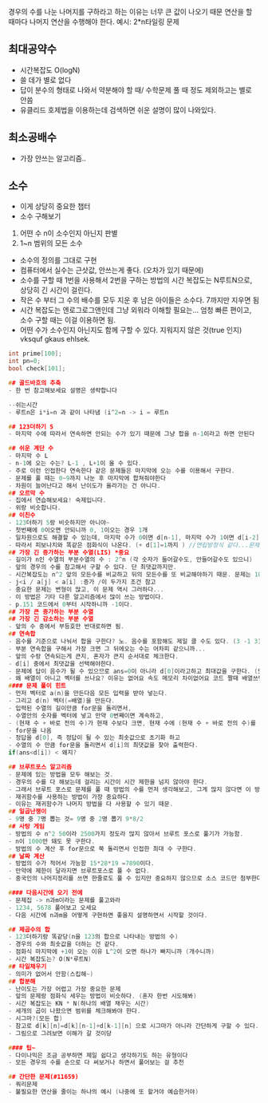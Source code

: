 경우의 수를 나눈 나머지를 구하라고 하는 이유는 너무 큰 값이 나오기 때문
연산을 할 때마다 나머지 연산을 수행해야 한다.
예시: 2*n타일링 문제 

## 최대공약수
- 시간복잡도 O(logN)
- 쓸 데가 별로 없다
- 답이 분수의 형태로 나와서 약분해야 할 때/ 수학문제 풀 때 정도 제외하고는 별로 안씀
- 유클리드 호제법을 이용하는데 검색하면 쉬운 설명이 많이 나와있다.

## 최소공배수
- 가장 안쓰는 알고리즘.. 

## 소수
- 이게 상당히 중요한 챕터
- 소수 구해보기 
1. 어떤 수 n이 소수인지 아닌지 판별
2. 1~n 범위의 모든 소수
- 소수의 정의를 그대로 구현
- 컴퓨터에서 실수는 근삿값, 안쓰는게 좋다. (오차가 있기 때문에)
- 소수를 구할 때 1번을 사용해서 2번을 구하는 방법의 시간 복잡도는 N루트N으로, 상당히 긴 시간이 걸린다.
- 작은 수 부터 그 수의 배수를 모두 지운 후 남은 아이들은 소수다. 7까지만 지우면 됨
- 시간 복잡도는 엔로그로그앤인데 그냥 외워라 이해할 필요는... 엄청 빠른 편이고, 소수 구할 때는 이걸 이용하면 됨.
- 어떤 수가 소수인지 아닌지도 함께 구할 수 있다. 지워지지 않은 것(true 인지) vksquf gkaus ehlsek.
 ```c
 int prime[100];
 int pn=0;
 bool check[101];
 
 ## 골드바흐의 추축
 - 한 번 참고해보세요 설명은 생략합니다
 
 --쉬는시간
 - 루트n은 i*i=n 과 같이 나타냄 (i^2=n -> i = 루트n
 
 ## 123더하기 5
 - 마지막 수에 따라서 연속하면 안되는 수가 있기 때문에 그냥 합을 n-1이라고 하면 안된다
 
## 쉬운 계단 수
- 마지막 수 L
- n-1에 오는 수는? L-1 , L+1이 올 수 있다.
- 주로 이런 인접한다 연속한다 같은 문제들은 마지막에 오는 수를 이용해서 구한다.
- 문제를 풀 때는 0~9까지 나눈 후 마지막에 합쳐줘야한다
- 차원이 늘어난다고 해서 난이도가 올라가는 건 아니다.
## 오르막 수
- 집에서 연습해보세요! 숙제입니다.
- 위랑 비슷합니다.
## 이친수
- 123더하기 5랑 비슷하지만 아니야~
- 첫번째에 0이오면 안되니까 0, 1이오는 경우 1개 
- 일차원으로도 해결할 수 있는데, 마지막 수가 0이면 d[n-1], 마지막 수가 1이면 d[i-2]인 이친수 앞에 0,1을 붙이는 것
- 따라서 피보나치와 똑같은 점화식이 나온다. (+ d[1]=1까지 ) //연립방정식 같다...문제의 조건을 하나하나 점화식으로 만드넹
## 가장 긴 증가하는 부분 수열(LIS) *중요
- 길이가 n인 수열의 부분수열의 수 : 2^n (각 숫자가 들어갈수도, 안들어갈수도 있으니)
- 앞의 경우의 수를 참고해서 구할 수 있다. 단 최댓값까지만.
- 시간복잡도는 n^2 앞의 모든수를 비교하고 뒤의 모든수를 또 비교해야하기 때문. 문제는 1000이라서 시간 내에 가능
- j<i / a[j] < a[i] :증가 /이 두가지 조건 참고
- 중요한 문제는 변형이 많고, 이 문제 역시 그러하다...
- 이 방법은 기타 다른 알고리즘에서 많이 쓰는 방법이다.
- p.151 코드에서 0부터 시작하니까 -1이다.
## 가장 큰 증가하는 부분 수열
## 가장 긴 감소하는 부분 수열
- 앞의 수 중에서 부등호만 반대로하면 됨.
## 연속합
- 음수를 기준으로 나눠서 합을 구한다? 노. 음수를 포함해도 제일 클 수도 있다. (3 -1 3)
- 부분 연속합을 구해서 가장 크면 그 뒤에오는 수는 어차피 같으니까...
- 앞의 수랑 연속되는게 큰지, 혼자가 큰지 순서대로 체크한다. 
- d[i] 중에서 최댓값을 선택해야한다.
- 문제에 답이 음수가 될 수 있으므로 ans=0이 아니라 d[0]이라고하고 최대값을 구한다. (또는 문제의 최소값인 -1001을 넣던가)
- 왜 배열이 아니고 벡터를 쓰나요? 이유는 없어요 속도 메모리 차이없어요 코드 짤때 배열쓰면 전역변수 쓰기 귀찮아서 
#### 문제 풀이 힌트
- 먼저 벡터로 a(n)을 만든다음 모든 입력을 받아 넣는다.
- 그리고 d(n) 벡터(=배열)을 만든다.
- 입력된 수열의 길이만큼 for문을 돌리면서,
- 수열안의 숫자를 벡터에 넣고 만약 0번째이면 계속하고,
- (현재 수 + 바로 전의 수)가 현재 수보다 크면, 현재 수에 (현재 수 + 바로 전의 수)를 넣는다.
- for문을 나옴
- 정답을 d[0], 즉 정답이 될 수 있는 최솟값으로 초기화 하고
- 수열의 수 만큼 for문을 돌리면서 d[i]의 최댓값을 찾아 출력한다.
if(ans<d[i]) < 왜지?

## 브루트포스 알고리즘
- 문제에 있는 방법을 모두 해보는 것.
- 경우의 수를 다 해보는데 걸리는 시간이 시간 제한을 넘지 않아야 한다.
- 그래서 브루트 포스로 문제를 풀 때 방법의 수를 먼저 생각해보고, 그게 많지 않다면 이 방법을 사용한다.
- 재귀함수를 사용하는 방법이 가장 중요하다. 
- 이유는 재귀함수가 나머지 방법을 다 사용할 수 있기 때문.
## 일곱난쟁이
- 9명 중 7명 뽑는 것= 9명 중 2명 뽑기 9*8/2
## 사탕 게임
- 방법의 수 n^2 50이라 2500가지 정도라 많지 않아서 브루트 포스로 풀기가 가능함.
- n이 1000만 돼도 못 구한다. 
- 방법의 수 계산 후 for문으로 쭉 돌리면서 인접한 최대 수 구한다.
## 날짜 계산
- 방법의 수가 적어서 가능함 15*28*19 =7890이다.
- 만약에 제한이 달라지면 브루트포스로 풀 수 없다. 
- 중국인의 나머지정리를 쓰면 한줄로도 풀 수 있지만 중요하지 않으므로 소스 코드만 첨부한다

#### 다음시간에 오기 전에 
- 문제집 -> n과m이라는 문제를 풀고와라
- 1234, 5678 풀어보고 오세요 
- 다음 시간에 n과m을 어떻게 구현하면 좋을지 설명하면서 시작할 것이다.

## 제곱수의 합
- 123더하기랑 똑같당(n을 123의 합으로 나타내는 방법의 수)
- 경우의 수와 최솟값을 더하는 건 같다. 
- 점화식 마지막에 +1이 오는 이유 L^2이 오면 하나가 빠지니까 (개수니까)
- 시간 복잡도는? O(N*루트N) 
## 타일채우기
- 의미가 없어서 안함(스킵해~)
## 합분해
- 난이도는 가장 어렵고 가장 중요한 문제
- 앞의 문제랑 점화식 세우는 방법이 비슷하다. (혼자 한번 시도해봐)
- 시간 복잡도는 KN * N(하나의 배열 채우는 시간)
- 세개의 곱이 나왔으면 범위를 체크해봐야 한다.
- 시그마?(모든 합)
- 참고로 d[k][n]=d[k][n-1]+d[k-1][n] 으로 시그마가 아니라 간단하게 구할 수 있다.(시간 절약가능)
- 그림으로 그려보면 이해가 갈 것이당

#### 팁~
- 다이나믹은 조금 공부하면 제일 쉽다고 생각하기도 하는 유형이다
- 모든 경우의 수를 손으로 다 써보거나 하면서 풀어보는 걸 추천

## 간단한 문제(#11659)
- 쿼리문제
- 불필요한 연산을 줄이는 하나의 예시 (나중에 또 할거야 예습한거야)














